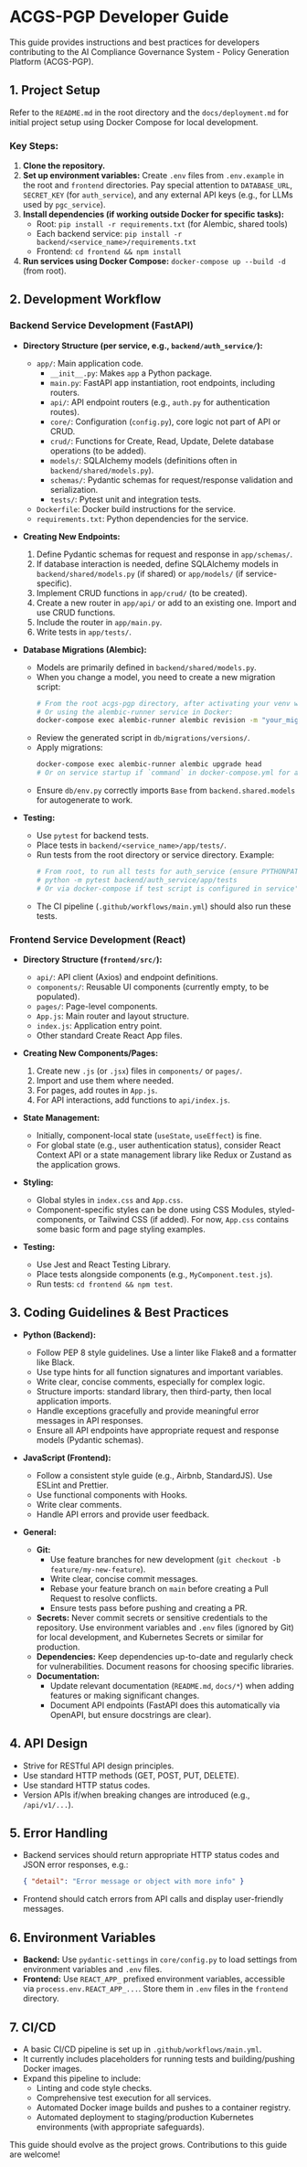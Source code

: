 # ACGS-PGP Developer Guide

This guide provides instructions and best practices for developers contributing to the AI Compliance Governance System - Policy Generation Platform (ACGS-PGP).

## 1. Project Setup

Refer to the `README.md` in the root directory and the `docs/deployment.md` for initial project setup using Docker Compose for local development.

### Key Steps:
1.  **Clone the repository.**
2.  **Set up environment variables:** Create `.env` files from `.env.example` in the root and `frontend` directories. Pay special attention to `DATABASE_URL`, `SECRET_KEY` (for `auth_service`), and any external API keys (e.g., for LLMs used by `pgc_service`).
3.  **Install dependencies (if working outside Docker for specific tasks):**
    *   Root: `pip install -r requirements.txt` (for Alembic, shared tools)
    *   Each backend service: `pip install -r backend/<service_name>/requirements.txt`
    *   Frontend: `cd frontend && npm install`
4.  **Run services using Docker Compose:** `docker-compose up --build -d` (from root).

## 2. Development Workflow

### Backend Service Development (FastAPI)

*   **Directory Structure (per service, e.g., `backend/auth_service/`):**
    *   `app/`: Main application code.
        *   `__init__.py`: Makes `app` a Python package.
        *   `main.py`: FastAPI app instantiation, root endpoints, including routers.
        *   `api/`: API endpoint routers (e.g., `auth.py` for authentication routes).
        *   `core/`: Configuration (`config.py`), core logic not part of API or CRUD.
        *   `crud/`: Functions for Create, Read, Update, Delete database operations (to be added).
        *   `models/`: SQLAlchemy models (definitions often in `backend/shared/models.py`).
        *   `schemas/`: Pydantic schemas for request/response validation and serialization.
        *   `tests/`: Pytest unit and integration tests.
    *   `Dockerfile`: Docker build instructions for the service.
    *   `requirements.txt`: Python dependencies for the service.

*   **Creating New Endpoints:**
    1.  Define Pydantic schemas for request and response in `app/schemas/`.
    2.  If database interaction is needed, define SQLAlchemy models in `backend/shared/models.py` (if shared) or `app/models/` (if service-specific).
    3.  Implement CRUD functions in `app/crud/` (to be created).
    4.  Create a new router in `app/api/` or add to an existing one. Import and use CRUD functions.
    5.  Include the router in `app/main.py`.
    6.  Write tests in `app/tests/`.

*   **Database Migrations (Alembic):**
    *   Models are primarily defined in `backend/shared/models.py`.
    *   When you change a model, you need to create a new migration script:
        ```bash
        # From the root acgs-pgp directory, after activating your venv with root requirements installed
        # Or using the alembic-runner service in Docker:
        docker-compose exec alembic-runner alembic revision -m "your_migration_message" --autogenerate
        ```
    *   Review the generated script in `db/migrations/versions/`.
    *   Apply migrations:
        ```bash
        docker-compose exec alembic-runner alembic upgrade head
        # Or on service startup if `command` in docker-compose.yml for alembic-runner is set to upgrade head.
        ```
    *   Ensure `db/env.py` correctly imports `Base` from `backend.shared.models` for autogenerate to work.

*   **Testing:**
    *   Use `pytest` for backend tests.
    *   Place tests in `backend/<service_name>/app/tests/`.
    *   Run tests from the root directory or service directory. Example:
        ```bash
        # From root, to run all tests for auth_service (ensure PYTHONPATH is set or use venv)
        # python -m pytest backend/auth_service/app/tests 
        # Or via docker-compose if test script is configured in service's Dockerfile or a dedicated test service
        ```
    *   The CI pipeline (`.github/workflows/main.yml`) should also run these tests.

### Frontend Service Development (React)

*   **Directory Structure (`frontend/src/`):**
    *   `api/`: API client (Axios) and endpoint definitions.
    *   `components/`: Reusable UI components (currently empty, to be populated).
    *   `pages/`: Page-level components.
    *   `App.js`: Main router and layout structure.
    *   `index.js`: Application entry point.
    *   Other standard Create React App files.

*   **Creating New Components/Pages:**
    1.  Create new `.js` (or `.jsx`) files in `components/` or `pages/`.
    2.  Import and use them where needed.
    3.  For pages, add routes in `App.js`.
    4.  For API interactions, add functions to `api/index.js`.

*   **State Management:**
    *   Initially, component-local state (`useState`, `useEffect`) is fine.
    *   For global state (e.g., user authentication status), consider React Context API or a state management library like Redux or Zustand as the application grows.

*   **Styling:**
    *   Global styles in `index.css` and `App.css`.
    *   Component-specific styles can be done using CSS Modules, styled-components, or Tailwind CSS (if added). For now, `App.css` contains some basic form and page styling examples.

*   **Testing:**
    *   Use Jest and React Testing Library.
    *   Place tests alongside components (e.g., `MyComponent.test.js`).
    *   Run tests: `cd frontend && npm test`.

## 3. Coding Guidelines & Best Practices

*   **Python (Backend):**
    *   Follow PEP 8 style guidelines. Use a linter like Flake8 and a formatter like Black.
    *   Use type hints for all function signatures and important variables.
    *   Write clear, concise comments, especially for complex logic.
    *   Structure imports: standard library, then third-party, then local application imports.
    *   Handle exceptions gracefully and provide meaningful error messages in API responses.
    *   Ensure all API endpoints have appropriate request and response models (Pydantic schemas).

*   **JavaScript (Frontend):**
    *   Follow a consistent style guide (e.g., Airbnb, StandardJS). Use ESLint and Prettier.
    *   Use functional components with Hooks.
    *   Write clear comments.
    *   Handle API errors and provide user feedback.

*   **General:**
    *   **Git:**
        *   Use feature branches for new development (`git checkout -b feature/my-new-feature`).
        *   Write clear, concise commit messages.
        *   Rebase your feature branch on `main` before creating a Pull Request to resolve conflicts.
        *   Ensure tests pass before pushing and creating a PR.
    *   **Secrets:** Never commit secrets or sensitive credentials to the repository. Use environment variables and `.env` files (ignored by Git) for local development, and Kubernetes Secrets or similar for production.
    *   **Dependencies:** Keep dependencies up-to-date and regularly check for vulnerabilities. Document reasons for choosing specific libraries.
    *   **Documentation:**
        *   Update relevant documentation (`README.md`, `docs/*`) when adding features or making significant changes.
        *   Document API endpoints (FastAPI does this automatically via OpenAPI, but ensure docstrings are clear).

## 4. API Design

*   Strive for RESTful API design principles.
*   Use standard HTTP methods (GET, POST, PUT, DELETE).
*   Use standard HTTP status codes.
*   Version APIs if/when breaking changes are introduced (e.g., `/api/v1/...`).

## 5. Error Handling

*   Backend services should return appropriate HTTP status codes and JSON error responses, e.g.:
    ```json
    { "detail": "Error message or object with more info" }
    ```
*   Frontend should catch errors from API calls and display user-friendly messages.

## 6. Environment Variables

*   **Backend:** Use `pydantic-settings` in `core/config.py` to load settings from environment variables and `.env` files.
*   **Frontend:** Use `REACT_APP_` prefixed environment variables, accessible via `process.env.REACT_APP_...`. Store them in `.env` files in the `frontend` directory.

## 7. CI/CD

*   A basic CI/CD pipeline is set up in `.github/workflows/main.yml`.
*   It currently includes placeholders for running tests and building/pushing Docker images.
*   Expand this pipeline to include:
    *   Linting and code style checks.
    *   Comprehensive test execution for all services.
    *   Automated Docker image builds and pushes to a container registry.
    *   Automated deployment to staging/production Kubernetes environments (with appropriate safeguards).

This guide should evolve as the project grows. Contributions to this guide are welcome!
